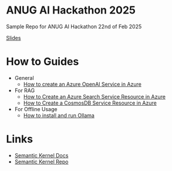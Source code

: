# ANUG AI Hackathon 2025
Sample Repo for ANUG AI Hackathon 22nd of Feb 2025

[Slides](https://1drv.ms/p/s!AkItAZiaMtwzkLsoohjX5eUy3XsUSw)

# How to Guides
- General
  - [How to create an Azure OpenAI Service in Azure](https://github.com/rwjdk/AnugAiHackathon2025/blob/main/HowToGuides/HowToCreateAnAzureOpenAiServiceResourceInAzure.md#how-to-create-an-azure-open-ai-service-resource-in-azure)
 - For RAG
   - [How to Create an Azure Search Service Resource in Azure](https://github.com/rwjdk/AnugAiHackathon2025/blob/main/HowToGuides/HowToCreateAnAzureSearchResourceInAzure.md#how-to-create-an-azure-search-service-resource-in-azure)
   - [How to Create a CosmosDB Service Resource in Azure](https://github.com/rwjdk/AnugAiHackathon2025/blob/main/HowToGuides/HowToCreateACosmosDbResourceInAzure.md)
- For Offline Usage
  - [How to install and run Ollama](https://github.com/rwjdk/AnugAiHackathon2025/blob/main/HowToGuides/HowToInstallAndRunOllama.md)

# Links
- [Semantic Kernel Docs](https://learn.microsoft.com/en-us/semantic-kernel/overview/)
- [Semantic Kernel Repo](https://github.com/microsoft/semantic-kernel)
